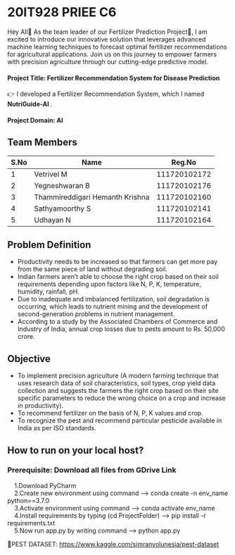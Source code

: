 # 20IT928 PRIEE C6

Hey All👋 As the team leader of our Fertilizer Prediction Project🌿, I am excited to introduce our innovative solution that leverages advanced machine learning techniques to forecast optimal fertilizer recommendations for agricultural applications. Join us on this journey to empower farmers with precision agriculture through our cutting-edge predictive model.

#### Project Title: Fertilizer Recommendation System for Disease Prediction

👉 I developed a Fertilizer Recommendation System, which I named <b> NutriGuide-AI </b>.

#### Project Domain: AI

## Team Members

| S.No | Name | Reg.No |
| --- | --- | --- |
| 1 | Vetrivel M | 111720102172 |
| 2 | Yegneshwaran B | 111720102176 |
| 3 | Thammireddigari Hemanth Krishna | 111720102160 |
| 4 | Sathyamoorthy S | 111720102141 |
| 5 | Udhayan N | 111720102164 |

## Problem Definition

* Productivity needs to be increased so that farmers can get more pay from the same piece of land without degrading soil.
* Indian farmers aren’t able to choose the right crop based on their soil requirements depending upon factors like N, P, K, temperature, humidity, rainfall, pH.
* Due to inadequate and imbalanced fertilization, soil degradation is occurring, which leads to nutrient mining and the development of second-generation problems in nutrient management.
* According to a study by the Associated Chambers of Commerce and Industry of India, annual crop losses due to pests amount to Rs. 50,000 crore.

## Objective
* To implement precision agriculture (A modern farming technique that uses research data of soil characteristics, soil types, crop yield data collection and suggests the farmers the right crop based on their site specific parameters to reduce the wrong choice on a crop and increase in productivity). 
* To recommend fertilizer on the basis of N, P, K values and crop.
* To recognize the pest and recommend particular pesticide available in India as per ISO standards.

## How to run on your local host?
### Prerequisite: Download all files from GDrive Link

&nbsp;&nbsp;&nbsp; 1.Download PyCharm<br>
&nbsp;&nbsp;&nbsp; 2.Create new environment using command --> conda create -n env_name python==3.7.0<br>
&nbsp;&nbsp;&nbsp; 3.Activate environment using command --> conda activate env_name<br>
&nbsp;&nbsp;&nbsp; 4.Install requirements by typing (cd ProjectFolder) --> pip install -r requirements.txt<br>
&nbsp;&nbsp;&nbsp; 5.Now run app.py by writing command --> python app.py<br>

🔖PEST DATASET: https://www.kaggle.com/simranvolunesia/pest-dataset
